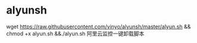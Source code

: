 # alyunsh
wget https://raw.githubusercontent.com/vinyo/alyunsh/master/alyun.sh && chmod +x alyun.sh &&./alyun.sh
阿里云监控一键卸载脚本
